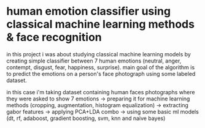 # human emotion classifier using classical machine learning methods &amp; face recognition
in this project i was about studying classical machine learning models by creating simple classifier between 7 human emotions (neutral, anger, contempt, disgust, fear, happiness, surprise). main goal of the algorithm is to predict the emotions on a person's face photograph using some labeled dataset. 

in this case i'm taking dataset containing human faces photographs where they were asked to show 7 emotions -> preparing it for machine learning methods (cropping, augmentation, histogram equalization) -> extracting gabor features -> applying PCA+LDA combo -> using some basic ml models (dt, rf, adaboost, gradient boosting, svm, knn and naive bayes) 

